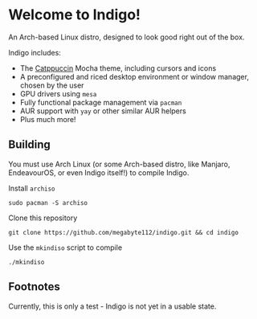 # Welcome to Indigo!

An Arch-based Linux distro, designed to look good right out of the box.


Indigo includes:
- The [Catppuccin](https://github.com/catppuccin/catppuccin) Mocha theme, including cursors and icons
- A preconfigured and riced desktop environment or window manager, chosen by the user
- GPU drivers using `mesa`
- Fully functional package management via `pacman`
- AUR support with `yay` or other similar AUR helpers
- Plus much more!

## Building

You must use Arch Linux (or some Arch-based distro, like Manjaro, EndeavourOS, or even Indigo itself!) to compile Indigo.

Install `archiso`
```
sudo pacman -S archiso
```

Clone this repository
```
git clone https://github.com/megabyte112/indigo.git && cd indigo
```

Use the `mkindiso` script to compile
```
./mkindiso
```

## Footnotes

Currently, this is only a test - Indigo is not yet in a usable state.
